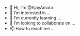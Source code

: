 - 👋 Hi, I’m @AjayAmara
- 👀 I’m interested in ...
- 🌱 I’m currently learning ...
- 💞️ I’m looking to collaborate on ...
- 📫 How to reach me ...

<!---
AjayAmara/AjayAmara is a ✨ special ✨ repository because its `README.md` (this file) appears on your GitHub profile.
You can click the Preview link to take a look at your changes.
--->
